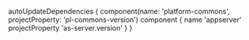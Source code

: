 autoUpdateDependencies {
    component(name: 'platform-commons', projectProperty: 'pl-commons-version')
    component {
        name 'appserver'
        projectProperty 'as-server.version'
    }
}
